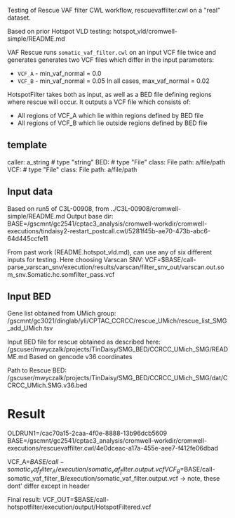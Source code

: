 Testing of Rescue VAF filter CWL workflow, rescuevaffilter.cwl
on a "real" dataset.

Based on prior Hotspot VLD testing: hotspot_vld/cromwell-simple/README.md 

VAF Rescue runs `somatic_vaf_filter.cwl` on an input VCF file twice and generates
generates two VCF files which differ in the input parameters:
* `VCF_A` - min_vaf_normal = 0.0  
* `VCF_B` - min_vaf_normal = 0.05 
In all cases, max_vaf_normal = 0.02

HotspotFilter takes both as input, as well as a BED file defining regions where
rescue will occur. It outputs a VCF file which consists of:
* All regions of VCF_A which lie within regions defined by BED file
* All regions of VCF_B which lie outside regions defined by BED file

## template

caller: a_string  # type "string"
BED:  # type "File"
    class: File
    path: a/file/path
VCF:  # type "File"
    class: File
    path: a/file/path

## Input data

Based on run5 of C3L-00908, from ../C3L-00908/cromwell-simple/README.md
Output base dir:
BASE=/gscmnt/gc2541/cptac3_analysis/cromwell-workdir/cromwell-executions/tindaisy2-restart_postcall.cwl/5281f45b-ae70-473b-abc6-64d445ccfe11

From past work (README.hotspot_vld.md), can use any of six different inputs for testing.  Here choosing Varscan SNV:
VCF=$BASE/call-parse_varscan_snv/execution/results/varscan/filter_snv_out/varscan.out.som_snv.Somatic.hc.somfilter_pass.vcf

## Input BED

Gene list obtained from UMich group:
    /gscmnt/gc3021/dinglab/yli/CPTAC_CCRCC/rescue_UMich/rescue_list_SMG_add_UMich.tsv

Input BED file for rescue obtained as described here: /gscuser/mwyczalk/projects/TinDaisy/SMG_BED/CCRCC_UMich_SMG/README.md
Based on gencode v36 coordinates

Path to Rescue BED: /gscuser/mwyczalk/projects/TinDaisy/SMG_BED/CCRCC_UMich_SMG/dat/CCRCC_UMich.SMG.v36.bed

# Result

OLDRUN1=/cac70a15-2caa-4f0e-8888-13b96dcb5609
BASE=/gscmnt/gc2541/cptac3_analysis/cromwell-workdir/cromwell-executions/rescuevaffilter.cwl/4e0dceac-a17a-455e-aee7-f412fe06dbad

VCF_A=$BASE/call-somatic_vaf_filter_A/execution/somatic_vaf_filter.output.vcf
VCF_B=$BASE/call-somatic_vaf_filter_B/execution/somatic_vaf_filter.output.vcf
-> note, these dont' differ except in header

Final result: VCF_OUT=$BASE/call-hotspotfilter/execution/output/HotspotFiltered.vcf
